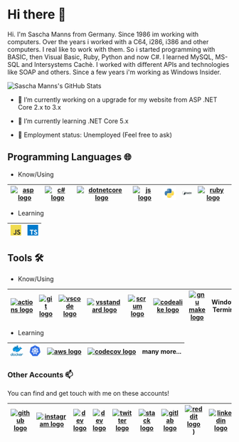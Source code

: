 # Hi there 👋

Hi. I'm Sascha Manns from Germany. Since 1986 im working with computers. Over the years i worked with a C64, i286, i386 and other computers. I real like to work with them. So i started programming with BASIC, then Visual Basic, Ruby, Python and now C#. I learned MySQL, MS-SQL and Intersystems Cachè. I worked with different APIs and technologies like SOAP and others.
Since a few years i'm working as Windows Insider.

![Sascha Manns's GitHub Stats](https://github-readme-stats.vercel.app/api?username=saigkill&hide=[%22stars%22]&show_icons=true)

- 🔭 I’m currently working on a upgrade for my website from ASP .NET Core 2.x to 3.x

- 🌱 I’m currently learning .NET Core 5.x

- 💬 Employment status: Unemployed (Feel free to ask)

## Programming Languages 🌐

- Know/Using

| [<img src="https://raw.githubusercontent.com/saigkill/saigkill/master/img/ASPNetCore.jpg" alt="asp logo" width="60">](https://docs.microsoft.com/en-US/aspnet/core/)  | [<img src="https://raw.githubusercontent.com/saigkill/saigkill/master/img/c-sharp.png" alt="c# logo" width="38">](https://docs.microsoft.com/en-us/dotnet/csharp/)  | [<img src="https://raw.githubusercontent.com/saigkill/saigkill/master/img/DotNetCore.jpg" alt="dotnetcore logo" width="60">](https://docs.microsoft.com/en-us/dotnet/core/)  |  [<img src="https://raw.githubusercontent.com/saigkill/saigkill/master/img/JavaScript.png" alt="js logo" width="28">](https://www.javascript.com/) |  [<img src="https://raw.githubusercontent.com/github/explore/80688e429a7d4ef2fca1e82350fe8e3517d3494d/topics/python/python.png" alt="python logo" width="40">](https://www.python.org/) | [<img src="https://raw.githubusercontent.com/github/explore/80688e429a7d4ef2fca1e82350fe8e3517d3494d/topics/bash/bash.png" alt="bash logo" width="28">](https://www.gnu.org/software/bash/)  | [<img src="https://raw.githubusercontent.com/saigkill/saigkill/master/img/ruby.png" alt="ruby logo" width="28">](https://www.ruby-lang.org/en/)  |
|---|---|---|---|---|---|---|

- Learning

| [<img src="https://raw.githubusercontent.com/github/explore/80688e429a7d4ef2fca1e82350fe8e3517d3494d/topics/javascript/javascript.png" alt="js logo" width="24">](https://developer.mozilla.org/en-US/docs/Web/JavaScript)  | [<img src="https://raw.githubusercontent.com/github/explore/80688e429a7d4ef2fca1e82350fe8e3517d3494d/topics/typescript/typescript.png" alt="ts logo" width="24">](https://www.typescriptlang.org/)
|---|---|

## Tools 🛠️

- Know/Using

| [<img src="https://raw.githubusercontent.com/saigkill/saigkill/master/img/actions.png" alt="actions logo" width="24">](https://github.com/features/actions) | [<img src="https://raw.githubusercontent.com/saigkill/saigkill/master/img/git.png" alt="git logo" width="24">](https://git-scm.com/) | [<img src="https://raw.githubusercontent.com/saigkill/saigkill/master/img/vscode.png" alt="vscode logo" width="24">](https://code.visualstudio.com/) | [<img src="https://raw.githubusercontent.com/saigkill/saigkill/master/img/visualstudio-1.png" alt="vsstandard logo" width="50">](https://visualstudio.microsoft.com/de/) | [<img src="https://raw.githubusercontent.com/saigkill/saigkill/master/img/scrum.jpg" alt="scrum logo" width="60">](https://www.scrum.org/)  |  [<img src="https://raw.githubusercontent.com/saigkill/saigkill/master/img/codealike.png" alt="codealike logo" width="24">](https://codealike.com/facts/weak-5028961540) | [<img src="https://raw.githubusercontent.com/Delta456/Delta456/master/img/gnu_make.png" alt="gnu make logo" width="24">](https://www.gnu.org/software/make/manual/make.html)| Windows Terminal | WSL | many more...
|---|---|---|---|---|---|---|---|---|---|

- Learning

| [<img src="https://raw.githubusercontent.com/github/explore/80688e429a7d4ef2fca1e82350fe8e3517d3494d/topics/docker/docker.png" alt="docker logo" width="28">](https://www.docker.com/) |[<img src="https://raw.githubusercontent.com/github/explore/80688e429a7d4ef2fca1e82350fe8e3517d3494d/topics/kubernetes/kubernetes.png" alt="kubernetes logo" width="26">](https://kubernetes.io/) | [<img src="https://raw.githubusercontent.com/saigkill/saigkill/master/img/azure.png" alt="aws logo" width="70">](https://azure.com/) | [<img src="https://raw.githubusercontent.com/Delta456/Delta456/master/img/codecov.png" alt="codecov logo" width="24">](https://codecov.io/)| many more...
|---|---|---|---|---|

### Other Accounts 📫

You can find and get touch with me on these accounts!

| [<img src="https://raw.githubusercontent.com/saigkill/saigkill/master/img/github.png" alt="github logo" width="34">](https://github.com/saigkill) | [<img src="https://raw.githubusercontent.com/saigkill/saigkill/master/img/instagram.jpg" alt="instagram logo" width="24">](https://www.instagram.com/saigkill/) | [<img src="https://raw.githubusercontent.com/saigkill/saigkill/master/img/dev.png" alt="dev logo" width="24">](https://dev.to/saigkill)| [<img src="https://raw.githubusercontent.com/saigkill/saigkill/master/img/Facebook_.png" alt="dev logo" width="24">](https://www.facebook.com/sascha.manns) | [<img src="https://raw.githubusercontent.com/saigkill/saigkill/master/img/twitter.png" alt="twitter logo" width="34">](https://twitter.com/saigkill) | [<img src="https://raw.githubusercontent.com/saigkill/saigkill/master/img/stack.svg" alt="stack logo" width="24">](https://stackoverflow.com/users/7404985/sascha-manns) | [<img src="https://raw.githubusercontent.com/saigkill/saigkill/master/img/lastfm.png" alt="gitlab logo" width="24">](https://www.last.fm/user/illuminatus1979) | [<img src="https://raw.githubusercontent.com/saigkill/saigkill/master/img/reddit.jpg" alt="reddit logo" width="24">](https://www.reddit.com/user/saigkill)) | [<img src="https://raw.githubusercontent.com/saigkill/saigkill/master/img/linkedin.png" alt="linkedin logo" width="24">](https://www.linkedin.com/in/saigkill) | [<img src="https://raw.githubusercontent.com/saigkill/saigkill/master/img/xing.png" alt="xing logo" width="29">](https://www.linkedin.com/in/saigkill)
|---|---|---|---|---|---|---|---|---|---|

<!--
**saigkill/saigkill** is a ✨ _special_ ✨ repository because its `README.md` (this file) appears on your GitHub profile.

Here are some ideas to get you started:



- 👯 I’m looking to collaborate on ...
- 🤔 I’m looking for help with ...
- 💬 Ask me about ...
- 😄 Pronouns: ...
- ⚡ Fun fact: ...
-->
